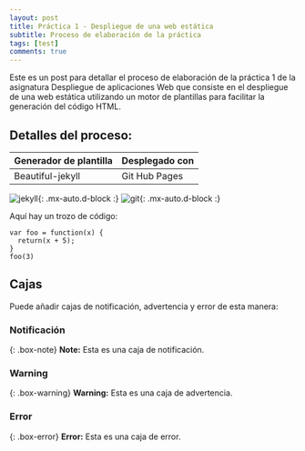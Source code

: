 ```yaml
---
layout: post
title: Práctica 1 - Despliegue de una web estática
subtitle: Proceso de elaboración de la práctica
tags: [test]
comments: true
---
```


Este es un post para detallar el proceso de elaboración de la práctica 1 de la asignatura Despliegue de aplicaciones Web que consiste en el despliegue de una web estática utilizando un motor de plantillas para facilitar la generación del código HTML.


## Detalles del proceso:



| Generador de plantilla | Desplegado con |
| :------ |:--- |
| Beautiful-jekyll | Git Hub Pages | 


![jekyll](https://beautifuljekyll.com/assets/img/avatar-icon.png){: .mx-auto.d-block :}
![git](https://banner2.cleanpng.com/20180821/x/kisspng-github-pages-version-control-source-code-mathieu-tremblay-home-5b7c728ba5c4b9.265973831534882443679.jpg){: .mx-auto.d-block :}

Aquí hay un trozo de código:

~~~
var foo = function(x) {
  return(x + 5);
}
foo(3)
~~~



## Cajas
Puede añadir cajas de notificación, advertencia y error de esta manera:

### Notificación

{: .box-note}
**Note:** Esta es una caja de notificación.

### Warning

{: .box-warning}
**Warning:** Esta es una caja de advertencia.

### Error

{: .box-error}
**Error:** Esta es una caja de error.
